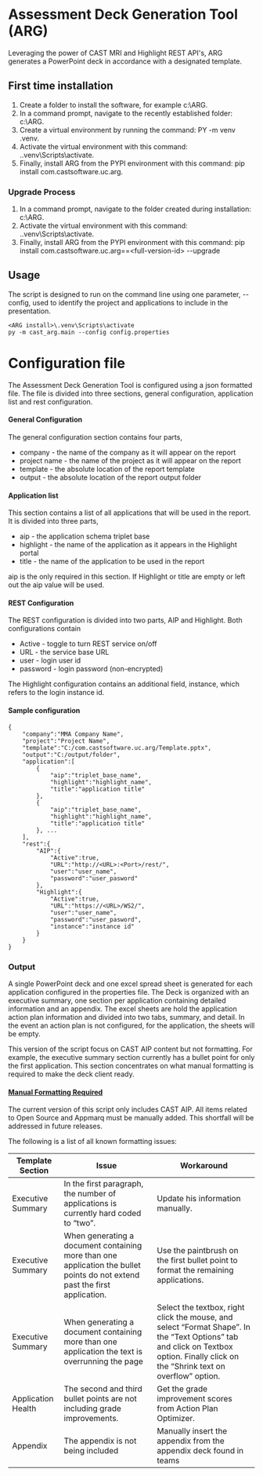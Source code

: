 # Assessment Deck Generation Tool (ARG)
Leveraging the power of CAST MRI and Highlight REST API's, ARG generates a PowerPoint deck in accordance with a designated template.  

## First time installation
1.	Create a folder to install the software, for example c:\ARG.
2.	In a command prompt, navigate to the recently established folder: c:\ARG.
3.	Create a virtual environment by running the command: PY -m venv .venv.
4.	Activate the virtual environment with this command: .\.venv\Scripts\activate.
5.	Finally, install ARG from the PYPI environment with this command: pip install com.castsoftware.uc.arg.

### Upgrade Process
1.	In a command prompt, navigate to the folder created during installation: c:\ARG.
2.	Activate the virtual environment with this command: .\.venv\Scripts\activate.
3.	Finally, install ARG from the PYPI environment with this command: pip install com.castsoftware.uc.arg==\<full-version-id> --upgrade

## Usage
The script is designed to run on the command line using one parameter, --config, used to identify the project and applications to include in the presentation.

    <ARG install>\.venv\Scripts\activate
    py -m cast_arg.main --config config.properties 

# Configuration file
The Assessment Deck Generation Tool is configured using a json formatted file.  The file is divided into three sections, general configuration, application list and rest configuration.  
#### General Configuration
The general configuration section contains four parts,  
* company - the name of the company as it will appear on the report
* project name - the name of the project as it will appear on the report
* template - the absolute location of the report template
* output - the absolute location of the report output folder

#### Application list
This section contains a list of all applications that will be used in the report.  It is divided into three parts,  
* aip - the application schema triplet base
* highlight - the name of the application as it appears in the Highlight portal
* title - the name of the application to be used in the report

aip is the only required in this section.  If Highlight or title are empty or left out the aip value will be used.

#### REST Configuration
The REST configuration is divided into two parts, AIP and Highlight.  Both configurations contain 
* Active - toggle to turn REST service on/off
* URL - the service base URL 
* user - login user id
* password - login password (non-encrypted)

The Highlight configuration contains an additional field, instance, which refers to the login instance id.

#### Sample configuration

    {
        "company":"MMA Company Name",
        "project":"Project Name",
        "template":"C:/com.castsoftware.uc.arg/Template.pptx",
        "output":"C:/output/folder",
        "application":[
            {
                "aip":"triplet_base_name",
                "highlight":"highlight_name",
                "title":"application title"
            },
            {
                "aip":"triplet_base_name",
                "highlight":"highlight_name",
                "title":"application title"
            }, ...
        ],
        "rest":{
            "AIP":{
                "Active":true,
                "URL":"http://<URL>:<Port>/rest/",
                "user":"user_name",
                "password":"user_pasword"
            },
            "Highlight":{
                "Active":true,
                "URL":"https://<URL>/WS2/",
                "user":"user_name",
                "password":"user_pasword",
                "instance":"instance id"
            }
        }
    }


### Output
A single PowerPoint deck and one excel spread sheet is generated for each application configured in the properties file. The Deck is organized with an executive summary, one section per application containing detailed information and an appendix.  The excel sheets are hold the application action plan information and divided into two tabs, summary, and detail.  In the event an action plan is not configured, for the application, the sheets will be empty.    

This version of the script focus on CAST AIP content but not formatting.  For example, the executive summary section currently has a bullet point for only the first application.  This section concentrates on what manual formatting is required to make the deck client ready.  

#### <ins>Manual Formatting Required</ins>
The current version of this script only includes CAST AIP.  All items related to Open Source and Appmarq must be manually added.  This shortfall will be addressed in future releases. 

The following is a list of all known formatting issues:  

| Template Section | Issue | Workaround |
| -----------------| ----- | ---------- |
| Executive Summary | In the first paragraph, the number of applications is currently hard coded to “two”.  | Update his information manually. |
| Executive Summary | When generating a document containing more than one application the bullet points do not extend past the first application. | Use the paintbrush on the first bullet point to format the remaining applications. |
| Executive Summary | When generating a document containing more than one application the text is overrunning the page  | Select the textbox, right click the mouse, and select “Format Shape”.  In the “Text Options” tab and click on Textbox option.  Finally click on the “Shrink text on overflow” option. |
| Application Health | The second and third bullet points are not including grade improvements.  | Get the grade improvement scores from Action Plan Optimizer.  |
| Appendix | The appendix is not being included  | Manually insert the appendix from the appendix deck found in teams |


